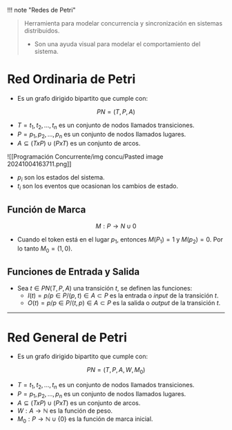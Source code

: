 
!!! note "Redes de Petri"
> Herramienta para modelar concurrencia y sincronización en sistemas distribuidos. 
> - Son una ayuda visual para modelar el comportamiento del sistema.


# Red Ordinaria de Petri
- Es un grafo dirigido bipartito que cumple con:

$$
PN = (T, P, A)
$$

- $T = t_1, t_2, ..., t_n$ es un conjunto de nodos llamados transiciones.
- $P = p_1, p_2, ..., p_n$ es un conjunto de nodos llamados lugares.
- $A \subseteq (T x P) \cup (P x T)$ es un conjunto de arcos. 

![[Programación Concurrente/img concu/Pasted image 20241004163711.png]]

- $p_i$  son los estados del sistema.
- $t_i$ son los eventos que ocasionan los cambios de estado.


## Función de Marca
$$
M: P \rightarrow N \cup 0
$$

- Cuando el token está en el lugar $p_1$, entonces $M(P_1) = 1$ y $M(p_2) = 0$. Por lo tanto $M_0 = (1, 0)$.

## Funciones de Entrada y Salida
- Sea $t \in PN(T, P, A)$ una transición $t$, se definen las funciones:
	- $I(t) = p/ p \in P/ (p, t) \in A \subset P$ es la entrada o *input* de la transición $t$.
	- $O(t) = p/ p \in P/ (t, p) \in A \subset P$ es la salida o *output* de la transición $t$.


---
# Red General de Petri
- Es un grafo dirigido bipartito que cumple con:

$$
PN = (T, P, A, W, M_0)
$$

- $T = t_1, t_2, ..., t_n$ es un conjunto de nodos llamados transiciones.
- $P = p_1, p_2, ..., p_n$ es un conjunto de nodos llamados lugares.
- $A \subseteq (T x P) \cup (P x T)$ es un conjunto de arcos. 
- $W: A \rightarrow \mathbb{N}$ es la función de peso.   
- $M_0: P \rightarrow \mathbb{N} \cup \{0\}$ es la función de marca inicial.   
